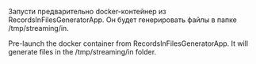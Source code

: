 Запусти предварительно docker-контейнер из RecordsInFilesGeneratorApp. Он будет генерировать файлы в папке /tmp/streaming/in.

Pre-launch the docker container from RecordsInFilesGeneratorApp. It will generate files in the /tmp/streaming/in folder.
